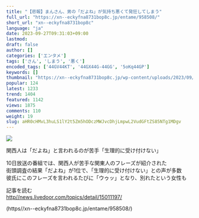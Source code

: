 ```yaml
---
title: "【悲報】まんさん、男の「だよね」が気持ち悪くて発狂してしまう"
full_url: "https://xn--eckyfna8731bop8c.jp/entame/958508/"
short_url: "xn--eckyfna8731bop8c"
language: "ja"
date: 2023-09-27T09:31:03+09:00
lastmod: 
draft: false
author: []
categories: ['エンタメ']
tags: ['さん', 'しまう', '悪く']
encoded_tags: ['44GV44KT', '44GX44G-44GG', '5oKq44GP']
keywords: []
thumbnail: "https://xn--eckyfna8731bop8c.jp/wp-content/uploads/2023/09/5fce723f.jpg"
popular: 124
latest: 1233
trend: 1404
featured: 1142
views: 1875
comments: 110
weight: 19
slug: aHR0cHMvL3huLS1lY2t5Zm5hODczMWJvcDhjLmpwL2VudGFtZS85NTg1MDgv
---
```


![](https://xn--eckyfna8731bop8c.jp/wp-content/uploads/2023/09/5fce723f.jpg)

<span><p>関西人は「だよね」と言われるのが苦手「生理的に受け付けない」</p><p> 10日放送の番組では、関西人が苦手な関東人のフレーズが紹介された <br> 街頭調査の結果「だよね」が1位で、「生理的に受け付けない」との声が多数 <br> 彼氏にこのフレーズを言われるたびに「ウゥッ」となり、別れたという女性も</p><p> 記事を読む <br> <a rel='nofollow noopener external' target='_blank' href='http//news.livedoor.com/topics/detail/15011197/'>http//news.livedoor.com/topics/detail/15011197/</a> </p></span>

(https//xn--eckyfna8731bop8c.jp/entame/958508/)
